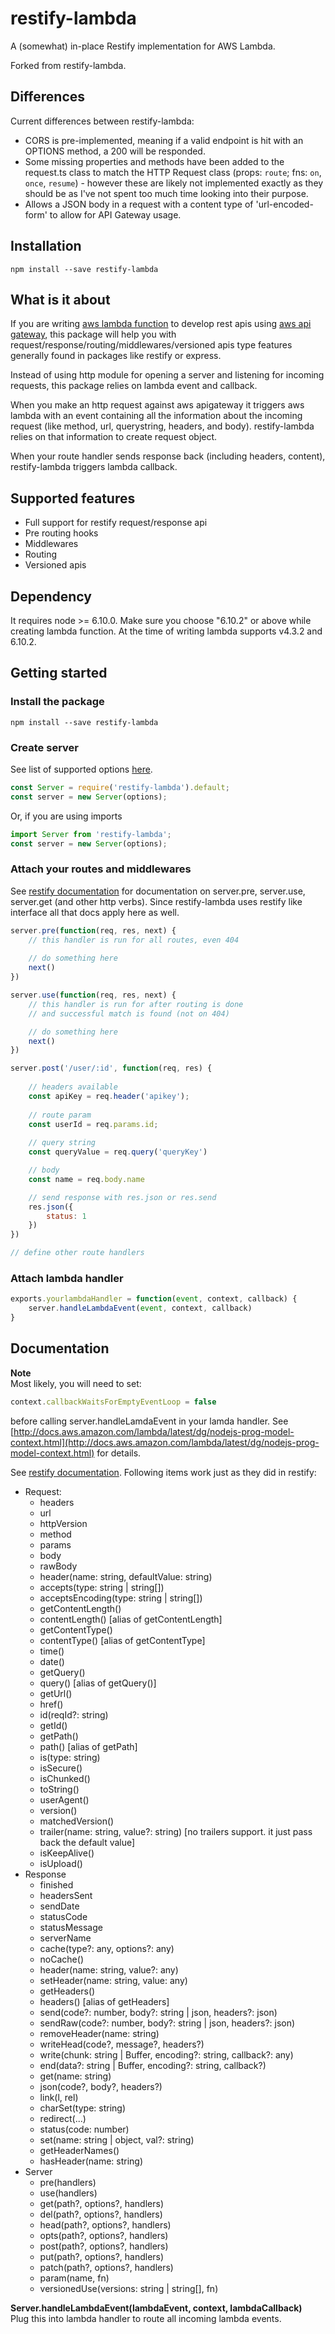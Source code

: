 # restify-lambda

A (somewhat) in-place Restify implementation for AWS Lambda.

Forked from restify-lambda.

## Differences

Current differences between restify-lambda:
- CORS is pre-implemented, meaning if a valid endpoint is hit with an OPTIONS method, a 200 will be responded. 
- Some missing properties and methods have been added to the request.ts class to match the HTTP Request class
  (props: `route`; fns: `on`, `once`, `resume`) - however these are likely not implemented exactly as they should be as
  I've not spent too much time looking into their purpose.
- Allows a JSON body in a request with a content type of 'url-encoded-form' to allow for API
  Gateway usage.


## Installation
```
npm install --save restify-lambda
```

## What is it about
If you are writing [aws lambda function](https://aws.amazon.com/lambda/) to develop rest apis using [aws api gateway](https://aws.amazon.com/api-gateway/), this package will help you with request/response/routing/middlewares/versioned apis type features generally found in packages like restify or express.

Instead of using http module for opening a server and listening for incoming requests, this package relies on lambda event and callback.

When you make an http request against aws apigateway it triggers aws lambda with an event containing all the information about the incoming request (like method, url, querystring, headers, and body). restify-lambda relies on that information to create request object.

When your route handler sends response back (including headers, content), restify-lambda triggers lambda callback.

## Supported features
- Full support for restify request/response api
- Pre routing hooks 
- Middlewares
- Routing
- Versioned apis

## Dependency
It requires node >= 6.10.0. Make sure you choose "6.10.2" or above while creating lambda function. At the time of writing lambda supports v4.3.2 and 6.10.2.

## Getting started

### Install the package
```
npm install --save restify-lambda
```
### Create server
See list of supported options [here](https://github.com/kksharma1618/restify-lambda/blob/master/src/lib/server_options.ts).

``` javascript
const Server = require('restify-lambda').default;
const server = new Server(options);
```

Or, if you are using imports

``` javascript
import Server from 'restify-lambda';
const server = new Server(options);
```

### Attach your routes and middlewares
See [restify documentation](http://restify.com/docs/home/) for documentation on server.pre, server.use, server.get (and other http verbs). Since restify-lambda uses restify like interface all that docs apply here as well.

``` javascript
server.pre(function(req, res, next) {
    // this handler is run for all routes, even 404
    
    // do something here
    next()
})

server.use(function(req, res, next) {
    // this handler is run for after routing is done 
    // and successful match is found (not on 404)

    // do something here
    next()
})

server.post('/user/:id', function(req, res) {
    
    // headers available 
    const apiKey = req.header('apikey');
    
    // route param
    const userId = req.params.id;
    
    // query string
    const queryValue = req.query('queryKey')

    // body
    const name = req.body.name

    // send response with res.json or res.send
    res.json({
        status: 1
    })
})

// define other route handlers

```

### Attach lambda handler
``` javascript
exports.yourlambdaHandler = function(event, context, callback) {
    server.handleLambdaEvent(event, context, callback)
}
```

## Documentation

**Note**<br />
Most likely, you will need to set: 
``` javascript 
context.callbackWaitsForEmptyEventLoop = false 
```
before calling server.handleLamdaEvent in your lamda handler. See [http://docs.aws.amazon.com/lambda/latest/dg/nodejs-prog-model-context.html](http://docs.aws.amazon.com/lambda/latest/dg/nodejs-prog-model-context.html) for details. 

See [restify documentation](http://restify.com/docs/home/). Following items work just as they did in restify:
- Request:
    - headers
    - url
    - httpVersion
    - method
    - params
    - body
    - rawBody
    - header(name: string, defaultValue: string)
    - accepts(type: string | string[])
    - acceptsEncoding(type: string | string[])
    - getContentLength()
    - contentLength() [alias of getContentLength]
    - getContentType()
    - contentType() [alias of getContentType]
    - time()
    - date()
    - getQuery()
    - query() [alias of getQuery()]
    - getUrl()
    - href()
    - id(reqId?: string)
    - getId()
    - getPath()
    - path() [alias of getPath]
    - is(type: string)
    - isSecure()
    - isChunked()
    - toString()
    - userAgent()
    - version()
    - matchedVersion()
    - trailer(name: string, value?: string) [no trailers support. it just pass back the default value]
    - isKeepAlive()
    - isUpload()
- Response
    - finished
    - headersSent
    - sendDate
    - statusCode
    - statusMessage
    - serverName
    - cache(type?: any, options?: any)
    - noCache()
    - header(name: string, value?: any)
    - setHeader(name: string, value: any)
    - getHeaders()
    - headers() [alias of getHeaders]
    - send(code?: number, body?: string | json, headers?: json)
    - sendRaw(code?: number, body?: string | json, headers?: json)
    - removeHeader(name: string)
    - writeHead(code?, message?, headers?)
    - write(chunk: string | Buffer, encoding?: string, callback?: any)
    - end(data?: string | Buffer, encoding?: string, callback?)
    - get(name: string)
    - json(code?, body?, headers?)
    - link(l, rel)
    - charSet(type: string)
    - redirect(...)
    - status(code: number)
    - set(name: string | object, val?: string)
    - getHeaderNames()
    - hasHeader(name: string)
- Server
    - pre(handlers)
    - use(handlers)
    - get(path?, options?, handlers)
    - del(path?, options?, handlers)
    - head(path?, options?, handlers)
    - opts(path?, options?, handlers)
    - post(path?, options?, handlers)
    - put(path?, options?, handlers)
    - patch(path?, options?, handlers)
    - param(name, fn)
    - versionedUse(versions: string | string[], fn)

**Server.handleLambdaEvent(lambdaEvent, context, lambdaCallback)**<br />
Plug this into lambda handler to route all incoming lambda events.
